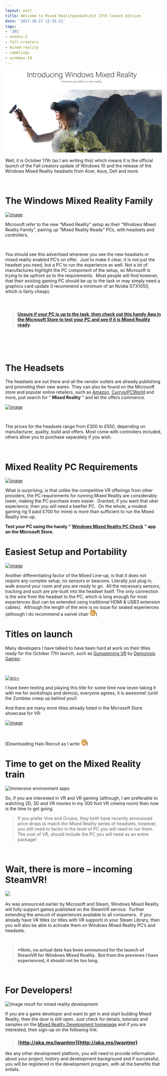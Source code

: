 ```yaml
---
layout: post
title: Welcome to Mixed Reality&ndash;Oct 17th launch edition
date: '2017-10-17 12:35:21'
tags:
- '201'
- events-2
- fall-creators
- mixed-reality
- ramblings
- windows-10
---
```


[![image](/Images/wordpress/2017/10/image.png "image")](https://www.microsoft.com/en-us/windows/windows-mixed-reality)

Well, it is October 17th (as I am writing this) which means it is the official launch of the Fall creators update of Windows 10 and the release of the Windows Mixed Reality headsets from Acer, Asus, Dell and more.

&nbsp;

# The Windows Mixed Reality Family

[![image](/Images/wordpress/2017/10/image_thumb.png "image")](/Images/wordpress/2017/10/image-1.png)

Microsoft refer to the new “Mixed Reality” setup as their “Windows Mixed Reality Family”, pairing up “Mixed Reality Ready” PCs, with headsets and controllers.

&nbsp;

You should see this advertised wherever you see the new headsets or mixed reality enabled PC’s on offer.&nbsp; Just to make it clear, it is not just the headset you need, but a PC to run the experience as well. Not a lot of manufactures highlight the PC component of the setup, so Microsoft is trying to be upfront as to the requirements.&nbsp; Most people will find however, that their existing gaming PC should be up to the task or may simply need a graphics card update (I recommend a minimum of an Nvidia GTX1050, which is fairly cheap).

#### &nbsp;

> #### [Unsure if your PC is up to the task, then check out this handy App in the Microsoft Store to test your PC and see if it is Mixed Reality ready](https://www.microsoft.com/en-us/store/p/windows-mixed-reality-pc-check/9nzvl19n7cnc).

# &nbsp;

# The Headsets

The headsets are out there and all the vendor outlets are already publishing and promoting their new wares. They can also be found on the Microsoft store and popular online retailers, such as [Amazon](https://www.amazon.co.uk/s/ref=nb_sb_noss_2?url=search-alias%3Daps&field-keywords=mixed+reality), [Currys/PCWorld](http://www.pcworld.co.uk/gbuk/search-keywords/xx_xx_xx_xx_xx/mixed%2Breality/xx-criteria.html) and more, just search for “ **Mixed Reality** ” and let the offers commence.

[![image](/Images/wordpress/2017/10/image_thumb-1.png "image")](/Images/wordpress/2017/10/image-2.png)

&nbsp;

The prices for the headsets range from £300 to £550, depending on manufacturer, quality, build and offers. Most come with controllers included, others allow you to purchase separately if you wish.

&nbsp;

# Mixed Reality PC Requirements

[![image](/Images/wordpress/2017/10/image_thumb-2.png "image")](/Images/wordpress/2017/10/image-3.png)

What is surprising, is that unlike the competitive VR offerings from other providers, the PC requirements for running Mixed Reality are considerably lower, making the PC purchase even easier.&nbsp; Granted, if you want that uber experience, then you will need a beefier PC.&nbsp; On the whole, a modest gaming rig (I paid £700 for mine) is more than sufficient to run the Mixed Reality line-up.

**Test your PC using the handy “** [**Windows Mixed Reality PC Check**](https://www.microsoft.com/en-us/store/p/windows-mixed-reality-pc-check/9nzvl19n7cnc) **” app on the Microsoft Store.**

# Easiest Setup and Portability

[![image](/Images/wordpress/2017/10/image_thumb-3.png "image")](/Images/wordpress/2017/10/image-4.png)

Another differentiating factor of the Mixed Line-up, is that it does not require any complex setup, no sensors or beacons. Literally just plug in, walk around your room and you are ready to go.&nbsp; All the necessary sensors, tracking and such are pre-built into the headset itself. The only connection is the wire from the headset to the PC, which is long enough for most experiences (but can be extended using traditional HDMI & USB3 extension cables).&nbsp; Although the length of the wire is no issue for seated experiences (although I do recommend a swivel chair ![Open-mouthed smile](/Images/wordpress/2017/10/wlEmoticon-openmouthedsmile.png))

# Titles on launch

Many developers I have talked to have been hard at work on their titles ready for the October 17th launch, such as [Gunspinning VR](http://www.demonixis.net/games/gunspinning-vr/) by [Demonixis Games](http://www.demonixis.net/):

&nbsp;

[![ src=]()](http://www.demonixis.net/games/gunspinning-vr/)

I have been testing and playing this title for some time now (even taking it with me for workshops and demos), everyone agrees, it is awesome! (until the Zombies creep up behind you!)

And there are many more titles already listed in the Microsoft Store showcase for VR:

[![image](/Images/wordpress/2017/10/image_thumb-4.png "image")](/Images/wordpress/2017/10/image-5.png)

&nbsp;

(Downloading Halo Recruit as I write ![Open-mouthed smile](/Images/wordpress/2017/10/wlEmoticon-openmouthedsmile.png))

# Time to get on the Mixed Reality train

![Immersive environment apps](https://az835927.vo.msecnd.net/sites/mixed-reality/Resources/images/Windows_Mixed_Reality.jpg)

So, if you are interested in VR and VR gaming (although, I am preferable to watching 2D, 3D and VR movies in my 300 foot VR cinema room) then now is the time to get going.

> If you prefer Vive and Oculus, they both have recently announced price drops to match the Mixed Reality series of headsets, however, you still need to factor in the level of PC you will need to run them.&nbsp; The cost of VR, should include the PC you will need as an entire package!

&nbsp;

# Wait, there is more – incoming SteamVR!

![](http://blog.inf.ed.ac.uk/atate/files/2016/08/SteamVR-Header.jpg)

As was announced earlier by Microsoft and Steam, Windows Mixed Reality will fully support games published on the SteamVR service.&nbsp; Further extending the amount of experiences available to all consumers.&nbsp; If you already have VR titles (or titles with VR support) in your Steam Library, then you will also be able to activate them on Windows Mixed Reality PC’s and headsets.

&nbsp;

> **\*Note, no actual date has been announced for the launch of SteamVR for Windows Mixed Reality.&nbsp; But from the previews I have experienced, it should not be too long.**

&nbsp;

# For Developers!

![Image result for mixed reality development](http://www.ourarcade.com/wp-content/uploads/2017/03/windows-vr-mixed-reality-640x375.png "View source image")

If you are a game developer and want to get in and start building Mixed Reality, then the door is still open. Just check for details, tutorials and samples on the [Mixed Reality Development homepage](https://developer.microsoft.com/en-us/windows/mixed-reality/development) and if you are interested, then sign-up on the following link:

> ### [http://aka.ms/iwantmr](http://aka.ms/iwantmr)&nbsp;

like any other development platform, you will need to provide information about your project, history and development background and if successful, you will be registered in the development program, with all the benefits that entails.

